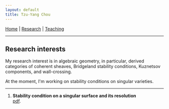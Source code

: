 ```yaml
---
layout: default
title: Tzu-Yang Chou
---
```


[Home](index.md) | [Research](research.md) | [Teaching](teaching.md)

---


## Research interests

My research interest is in algebraic geometry, in particular, derived categories of coherent sheaves, Bridgeland stability conditions, Kuznetsov components, and wall-crossing.

At the moment, I'm working on stability conditions on singular varieties.

---


1. **Stability condition on a singular surface and its resolution**   
   [pdf](assets/papers/Stability_condition_on_a_singular_surface_and_its_resolution.pdf).

